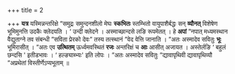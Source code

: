+++
title = 2

+++
**यत्र** यस्मिन्नन्तरिक्षे ”समुद्रः समुन्दनशीलो मेघः **स्कभितः** स्तम्भितो वायुपाशैर्बद्धः सन् **व्यौनत्** विशेषेण भूमिमुनत्ति उदकैः क्लेदयति ।  ‘ उन्दी क्लेदने । अस्माच्छान्दसे लङि रूपमेतत् । हे **अपां** ”नपात् मध्यमस्थान वैद्युताग्ने तव संबन्धी ”सविता प्रेरको देवः” तस्य तत्स्थानं ”वेद वेत्ति जानाति । ”अतः अस्मादेव सवितुः **भूः** भूमिरासीत् । ”अतः एव **उत्थितम्** ऊर्ध्वमवस्थितं **रजः** अन्तरिक्षं च **आः** आसीत् अजायत । अस्तेर्लङि  ‘ बहुलं छन्दसि ' इतीडभावः ।  ‘ हल्ङ्याब्भ्यः' इति लोपः । ”अतः अस्मादेव सवितुः ”द्यावापृथिवी द्यावापृथिव्यौ ”अप्रथेतां विस्तीर्णेऽप्यभूताम् ॥